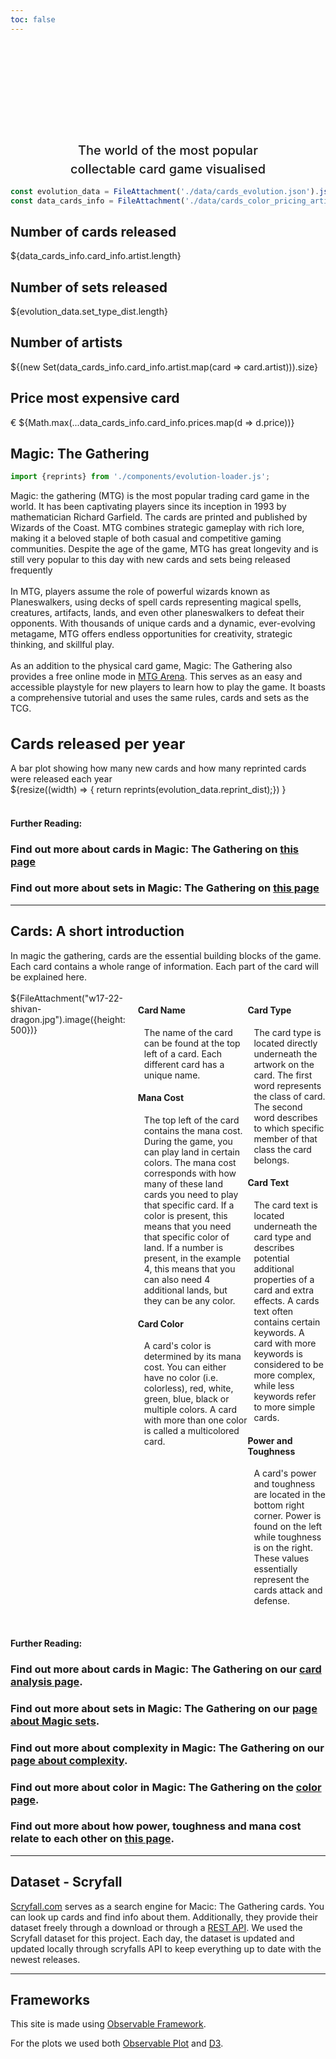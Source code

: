 ```yaml
---
toc: false
---
```


<style>

.hero {
  display: flex;
  flex-direction: column;
  align-items: center;
  font-family: var(--sans-serif);
  margin: 0;
  text-wrap: balance;
  text-align: center;
}

.hero h1 {
  margin: 1rem 0;
  max-width: none;
  font-size: 14vw;
  font-weight: 900;
  line-height: 1.25;
  background: linear-gradient(30deg, var(--theme-foreground-focus), currentColor);
  -webkit-background-clip: text;
  -webkit-text-fill-color: transparent;
  background-clip: text;
}

.hero h2 {
  margin: 0;
  max-width: 34em;
  font-size: 20px;
  font-style: initial;
  font-weight: 500;
  line-height: 1.5;
  color: var(--theme-foreground-muted);
}

.imageflex { display: flex; }
.imageflexcontent { margin-left: 5px; margin-top: 0; }

@media (min-width: 640px) {
  .hero h1 {
    font-size: 50px;
  }
}

.plot-title{
  font-size: x-large;
}

</style>

<div class="hero">
  <h1>Magic: The Gathering</h1>
  <h2> The world of the most popular collectable card game visualised </h2>
</div>


```js
const evolution_data = FileAttachment('./data/cards_evolution.json').json();
const data_cards_info = FileAttachment('./data/cards_color_pricing_artists.json').json();
```

<div class="grid grid-cols-4">
  <div class="card">
    <h2>Number of cards released</h2>
    <span class="big">${data_cards_info.card_info.artist.length}</span>
  </div>
  <div class="card">
    <h2>Number of sets released</h2>
    <span class="big">${evolution_data.set_type_dist.length}</span>
  </div>
  <div class="card">
    <h2>Number of artists</h2>
    <span class="big">${(new Set(data_cards_info.card_info.artist.map(card => card.artist))).size}</span>
  </div>
  <div class="card">
    <h2>Price most expensive card</h2>
    <span class="big">€ ${Math.max(...data_cards_info.card_info.prices.map(d => d.price))}</span>
  </div>
</div>

## Magic: The Gathering
```js
import {reprints} from './components/evolution-loader.js';
```

<div class="grid grid-cols-2" style="grid-auto-rows: 504px;">
  <p>Magic: the gathering (MTG) is the most popular trading card game in the world. It has been captivating players since its inception in 1993 by mathematician Richard Garfield. The cards are printed and published by Wizards of the Coast. MTG combines strategic gameplay with rich lore, making it a beloved staple of both casual and competitive gaming communities. Despite the age of the game, MTG has great longevity and is still very popular to this day with new cards and sets being released frequently <br> <br>
  In MTG, players assume the role of powerful wizards known as Planeswalkers, using decks of spell cards representing magical spells, creatures, artifacts, lands, and even other planeswalkers to defeat their opponents. With thousands of unique cards and a dynamic, ever-evolving metagame, MTG offers endless opportunities for creativity, strategic thinking, and skillful play. <br> <br>
  As an addition to the physical card game, Magic: The Gathering also provides a free online mode in 
<a href="https://magic.wizards.com/en/mtgarena">MTG Arena</a>. This serves as an easy and accessible playstyle for new players to learn how to play the game. It boasts a comprehensive tutorial and uses the same rules, cards and sets as the TCG.
  </p>
  <div class="card">
    <h1 class="plot-title">Cards released per year</h1>
    A bar plot showing how many new cards and how many reprinted cards were released each year
    <div>
      ${resize((width) => {
        return reprints(evolution_data.reprint_dist);})
      }
    </div>
  </div>
</div>

<br>
<h4> Further Reading: </h4>
<div class="grid grid-cols-4">
  <div class="card">
    <h3>Find out more about cards in Magic: The Gathering on <a href="cards">this page</a></h3>
  </div>
  <div class="card">
    <h3>Find out more about sets in Magic: The Gathering on <a href="sets">this page</a></h3>
  </div>
</div>

---

## Cards: A short introduction

<div>
In magic the gathering, cards are the essential building blocks of the game. Each card contains a whole range of information. Each part of the card will be explained here.
</div>
<br>

<div class="imageflex">
  ${FileAttachment("w17-22-shivan-dragon.jpg").image({height: 500})}

  <div style="padding-left: 20px;">
  <h4> Card Name </h4>
  <p style="padding-left:10px;">The name of the card can be found at the top left of a card. Each different card has a unique name.</p>
  
  <h4> Mana Cost </h4>
  <p style="padding-left:10px;">The top left of the card contains the mana cost. During the game, you can play land in certain colors. The mana cost corresponds with how many of these land cards you need to play that specific card. If a color is present, this means that you need that specific color of land. If a number is present, in the example 4, this means that you can also need 4 additional lands, but they can be any color.</p>

  <h4> Card Color </h4>
  <p style="padding-left:10px;">A card's color is determined by its mana cost. You can either have no color (i.e. colorless), red, white, green, blue, black or multiple colors. A card with more than one color is called a multicolored card.</p>
</div>
<div>
  <h4> Card Type </h4>
  <p style="padding-left:10px;">The card type is located directly underneath the artwork on the card. The first word represents the class of card. The second word describes to which specific member of that class the card belongs.</p>
  
  <h4> Card Text </h4>
  <p style="padding-left:10px;">The card text is located underneath the card type and describes potential additional properties of a card and extra effects. A cards text often contains certain keywords. A card with more keywords is considered to be more complex, while less keywords refer to more simple cards.</p>

  <h4> Power and Toughness</h4>
  <p style="padding-left:10px;">A card's power and toughness are located in the bottom right corner. Power is found on the left while toughness is on the right. These values essentially represent the cards attack and defense.</p>
  </div>
</div>

<br>
<h4> Further Reading: </h4>
<div class="grid grid-cols-3">
  <div class="card">
    <h3>Find out more about cards in Magic: The Gathering on our <a href="cards">card analysis page</a>.</h3>
  </div>
  <div class="card">
    <h3>Find out more about sets in Magic: The Gathering on our <a href="set page">page about Magic sets</a>.</h3>
  </div>
  <div class="card">
    <h3>Find out more about complexity in Magic: The Gathering on our <a href="complexity">page about complexity</a>.</h3>
  </div>
  <div class="card">
    <h3>Find out more about color in Magic: The Gathering on the <a href="color">color page</a>.</h3>
  </div>
  <div class="card">
    <h3>Find out more about how power, toughness and mana cost relate to each other on <a href="power_toughness_mana">this page</a>.</h3>
  </div>
</div>

---

## Dataset - Scryfall

[Scryfall.com](https://scryfall.com/) serves as a search engine for Macic: The Gathering cards. You can look up cards and find info about them. Additionally, they provide their dataset freely through a download or through a [REST API](https://scryfall.com/docs/api). We used the Scryfall dataset for this project. Each day, the dataset is updated and updated locally through scryfalls API to keep everything up to date with the newest releases.

---

## Frameworks

This site is made using [Observable Framework](https://observablehq.com/framework/).

For the plots we used both [Observable Plot](https://observablehq.com/plot/) and [D3](https://d3js.org/).
